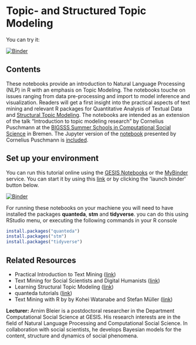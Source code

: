 # Topic- and Structured Topic Modeling

You can try it:

[![Binder](https://notebooks.gesis.org/binder/badge.svg)](https://notebooks.gesis.org/binder/v2/gh/gesiscss/stmdemo/master?urlpath=lab/tree/lda.ipynb)


## Contents

These notebooks provide an introduction to Natural Language Processing (NLP) in R with an emphasis on Topic Modeling. The notebooks touche on issues ranging from data pre-processing and import to model inference and visualization. Readers will get a first insight into the practical aspects of text mining and relevant R packages for Quantitative Analysis of Textual Data and [Structural Topic Modeling](https://www.structuraltopicmodel.com/). The notebooks are intended as an extension of the talk “Introduction to topic modeling research” by Cornelius Puschmann at the [BIGSSS Summer Schools in Computational Social Science](https://bigsss-css.jacobs-university.de/conflicts-2018-bremen/) in Bremen. The Jupyter version of the [notebook](http://rpubs.com/cbpuschmann/un-stm) presented by Cornelius Puschmann is [included](un-stm.ipynb).


## Set up your environment
You can run this tutorial online using the [GESIS Notebooks](https://notebooks.gesis.org/) or the [MyBinder](https://mybinder.org) service. You can start it by using this [link](https://notebooks.gesis.org/binder/v2/gh/arnim/stmdemo/master?urlpath=lab) or by clicking the 'launch binder' button below.

[![Binder](https://notebooks.gesis.org/binder/badge.svg)](https://notebooks.gesis.org/binder/v2/gh/gesiscss/stmdemo/master?urlpath=lab/tree/lda.ipynb)

For running these notebooks on your machiene you will need to have installed the packages **quanteda**, **stm** and **tidyverse**. you can do this using RStudio menu, or executing the following commands in your R console
```R
install.packages("quanteda")
install.packages("stm")
install.packages("tidyverse")
```


## Related Resources
* Practical Introduction to Text Mining ([link](https://github.com/gesiscss/ptm/))
* Text Mining for Social Scientists and Digital Humanists ([link](https://tm4ss.github.io/))
* Learning Structural Topic Modeling ([link](https://github.com/dondealban/learning-stm/))
* quanteda tutorials ([link](https://tutorials.quanteda.io/))
* Text Mining with R by by Kohei Watanabe and Stefan Müller ([link](https://www.tidytextmining.com/))


**Lecturer:** Arnim Bleier is a postdoctoral researcher in the Department Computational Social Science at GESIS. His research interests are in the field of Natural Language Processing and Computational Social Science. In collaboration with social scientists, he develops Bayesian models for the content, structure and dynamics of social phenomena.